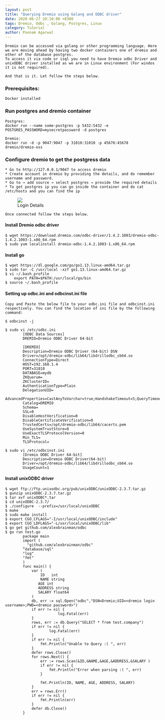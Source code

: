```yaml
---
layout: post
title: "Querying Dremio using Golang and ODBC driver"
date: 2020-06-27 20:10:00 +0300
tags: Dremio, Odbc , Golang, Postgres, Linux
category: Tutorial
author: Poonam Agarwal
---
```


	Dremio can be accessed via golang or other programming language. Here we are moving ahead by having two docker containers one of dremio and other of the database postgres.
	To access it via code or isql you need to have Dremio odbc Driver and unixODBC driver installed as we are in Linux environment (For windos it is not required).

	And that is it. Let follow the steps below.

### Prerequisites:
	Docker installed

### Run postgres and dremio container
	Postgres:
	docker run --name some-postgres -p 5432:5432 -e POSTGRES_PASSWORD=mysecretpassword -d postgres

	Dremio:
	docker run -d -p 9047:9047 -p 31010:31010 -p 45678:45678 dremio/dremio-oss

### Configure dremio to get the postgress data
	* Go to http://127.0.0.1/9047 to access dremio
	* Create account in dremio by providing the details, and do remember username and password.
	* Go to → add source → select postgres → provide the required details
	* To get postgres ip you can go inside the container and do cat /etc/hosts and you can find the ip

<div>

<figure>
<img src="{{ site.github.url }}/media/img/dremio-postgres1.png" />
<figcaption>Login Details</figcaption>
</figure>

</div>

	Once connected follow the steps below.


#### Install Dremio odbc driver

	$ wget https://download.dremio.com/odbc-driver/1.4.2.1003/dremio-odbc-1.4.2.1003-1.x86_64.rpm
	$ sudo yum localinstall dremio-odbc-1.4.2.1003-1.x86_64.rpm

#### Install go
	$ wget https://dl.google.com/go/go1.13.linux-amd64.tar.gz
	$ sudo tar -C /usr/local -xzf go1.13.linux-amd64.tar.gz
	$ vi ~/.bash_profile
    	export PATH=$PATH:/usr/local/go/bin
    $ source ~/.bash_profile 

#### Setting up odbc.ini and odbcinst.ini file
	Copy and Paste the below file to your odbc.ini file and odbcinst.ini respectively. You can find the location of ini file by the following command:

	$ odbcinst -j

	$ sudo vi /etc/odbc.ini
			[ODBC Data Sources]
			DREMIO=Dremio ODBC Driver 64-bit

			[DREMIO]
			Description=Dremio ODBC Driver (64-bit) DSN
			Driver=/opt/dremio-odbc/lib64/libdrillodbc_sb64.so
			ConnectionType=Direct
			HOST=192.168.1.4
			PORT=31010
			DATABASE=mydb
			ZKQuorum=
			ZKClusterID=
			AuthenticationType=Plain
			DelegationUID=
			AdvancedProperties=CastAnyToVarchar=true;HandshakeTimeout=5;QueryTimeout=180;TimestampTZDisplayTimezone=utc;NumberOfPrefetchBuffers=5;
			Catalog=DREMIO
			Schema=
			SSL=0
			DisableHostVerification=0
			DisableCertificateVerification=0
			TrustedCerts=/opt/dremio-odbc/lib64/cacerts.pem
			UseSystemTrustStore=0
			UseExactTLSProtocolVersion=0
			Min_TLS=
			TLSProtocol=

	$ sudo vi /etc/odbcinst.ini
			[Dremio ODBC Driver 64-bit]
			Description=Dremio ODBC Driver(64-bit)
			Driver=/opt/dremio-odbc/lib64/libdrillodbc_sb64.so
			UsageCount=1

#### Install unixODBC driver

	$ wget ftp://ftp.unixodbc.org/pub/unixODBC/unixODBC-2.3.7.tar.gz
	$ gunzip unixODBC-2.3.7.tar.gz
	$ tar xvf unixODBC*.tar
	$ cd unixODBC-2.3.7/
	$ ./configure  --prefix=/usr/local/unixODBC
	$ make
	$ sudo make install
	$ export CGO_CFLAGS="-I/usr/local/unixODBC/include"
    $ export CGO_LDFLAGS="-L/usr/local/unixODBC/lib"
	$ go get github.com/alexbrainman/odbc
	$ go run test.go
			package main
			import (
			_ "github.com/alexbrainman/odbc"
			"database/sql"
			"log"
			"fmt"
			)
			func main() {
			    var (
			        ID   int
			        NAME string
				   AGE int
				   ADDRESS string
				   SALARY float64
			    )
			    db, err := sql.Open("odbc","DSN=Dremio;UID=<dremio login username>;PWD=<dremio password>")
			    if err != nil {
			                log.Fatal(err)
			    }
			    rows, err := db.Query("SELECT * from test.company")
			    if err != nil {
			            log.Fatal(err)
			    }
			    if err != nil {
			        fmt.Println("Unable to Query :( ", err)
			    }
			    defer rows.Close()
			    for rows.Next() {
			        err := rows.Scan(&ID,&NAME,&AGE,&ADDRESS,&SALARY )
			        if err != nil {
			            fmt.Println("Error when parsing :( ", err)
			        }
			 
			        fmt.Println(ID, NAME, AGE, ADDRESS, SALARY)
			    }
			    err = rows.Err()
			    if err != nil {
			        fmt.Println(err)
			    }
				defer db.Close()
			}

